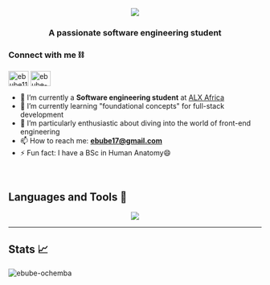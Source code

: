 <p align="center">
  <a href="https://github.com/omazoz"><img src="https://readme-typing-svg.demolab.com?font=Fira+Code&size=40&pause=1000&width=600&height=100&lines=Hello 👋, I'm Ebube 👨🏽‍💻..."></a>
  <h3 align="center">A passionate software engineering student</h3>
</p>

<h3 align="left">Connect with me ⛓</h3>
<p align="left">
<a href="https://twitter.com/ebube116" target="blank"><img align="center" src="https://raw.githubusercontent.com/rahuldkjain/github-profile-readme-generator/master/src/images/icons/Social/twitter.svg" alt="ebube116" height="30" width="40" /></a>
<a href="https://linkedin.com/in/ebube-ochemba" target="blank"><img align="center" src="https://raw.githubusercontent.com/rahuldkjain/github-profile-readme-generator/master/src/images/icons/Social/linked-in-alt.svg" alt="ebube-ochemba" height="30" width="40" /></a>
</p>

- 🔭 I’m currently a **Software engineering student** at [ALX Africa](https://www.alxafrica.com/)
- 🌱 I’m currently learning "foundational concepts" for full-stack development
- 🤔 I’m particularly enthusiastic about diving into the world of front-end engineering
- 📫 How to reach me: **ebube17@gmail.com**
- ⚡ Fun fact: I have a BSc in Human Anatomy😄
<br/>

##  Languages and Tools 🧰
<p align="center">
  <a href="https://skillicons.dev">
    <img src="https://skillicons.dev/icons?i=linux,bash,c,py,html,CSS,js,MySQL,regex,git,github,md,vscode,vim,emacs" />
  </a>
</p>

---

## Stats 📈
<p><img align="center" src="https://github-readme-stats.vercel.app/api/top-langs?username=ebube-ochemba&show_icons=true&locale=en&layout=compact" alt="ebube-ochemba" /></p>

<!--
- 🔭 I’m currently working on ...
- 🌱 I’m currently learning ...
- 👯 I’m looking to collaborate on ...
- 🤔 I’m looking for help with ...
- 💬 Ask me about ...
- 📫 How to reach me: ...
- 😄 Pronouns: ...
- ⚡ Fun fact: ...
-->

